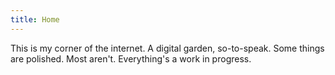 ```yaml
---
title: Home
---
```


This is my corner of the internet. A digital garden, so-to-speak. Some things are polished. Most aren't. Everything's a work in progress.

